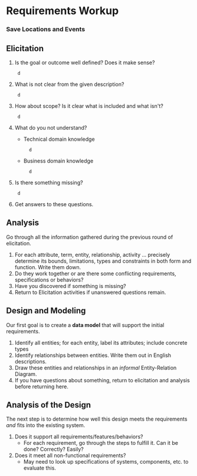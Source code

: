 # Requirements Workup
### Save Locations and Events
## Elicitation

1. Is the goal or outcome well defined?  Does it make sense?

        d

2. What is not clear from the given description?

        d

3. How about scope?  Is it clear what is included and what isn't?

        d

4. What do you not understand?
    * Technical domain knowledge

            d

    * Business domain knowledge

            d

5. Is there something missing?

        d

6. Get answers to these questions.

## Analysis

Go through all the information gathered during the previous round of elicitation.  

1. For each attribute, term, entity, relationship, activity ... precisely determine its bounds, limitations, types and constraints in both form and function.  Write them down.
2. Do they work together or are there some conflicting requirements, specifications or behaviors?
3. Have you discovered if something is missing?  
4. Return to Elicitation activities if unanswered questions remain.


## Design and Modeling
Our first goal is to create a **data model** that will support the initial requirements.

1. Identify all entities;  for each entity, label its attributes; include concrete types
2. Identify relationships between entities.  Write them out in English descriptions.
3. Draw these entities and relationships in an _informal_ Entity-Relation Diagram.
4. If you have questions about something, return to elicitation and analysis before returning here.

## Analysis of the Design
The next step is to determine how well this design meets the requirements _and_ fits into the existing system.

1. Does it support all requirements/features/behaviors?
    * For each requirement, go through the steps to fulfill it.  Can it be done?  Correctly?  Easily?
2. Does it meet all non-functional requirements?
    * May need to look up specifications of systems, components, etc. to evaluate this.

